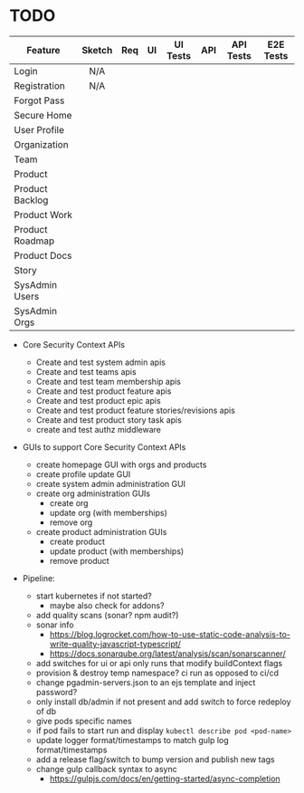 # TODO

| Feature         | Sketch | Req | UI | UI Tests | API | API Tests | E2E Tests |
|-----------------|:------:|:---:|:--:|:--------:|:---:|:---------:|:---------:|
| Login           |   N/A  |     |    |          |     |           |           |
| Registration    |   N/A  |     |    |          |     |           |           |
| Forgot Pass     |        |     |    |          |     |           |           |
| Secure Home     |        |     |    |          |     |           |           |
| User Profile    |        |     |    |          |     |           |           |
| Organization    |        |     |    |          |     |           |           |
| Team            |        |     |    |          |     |           |           |
| Product         |        |     |    |          |     |           |           |
| Product Backlog |        |     |    |          |     |           |           |
| Product Work    |        |     |    |          |     |           |           |
| Product Roadmap |        |     |    |          |     |           |           |
| Product Docs    |        |     |    |          |     |           |           |
| Story           |        |     |    |          |     |           |           |
| SysAdmin Users  |        |     |    |          |     |           |           |
| SysAdmin Orgs   |        |     |    |          |     |           |           |

- Core Security Context APIs
    - Create and test system admin apis
    - Create and test teams apis
    - Create and test team membership apis
    - Create and test product feature apis
    - Create and test product epic apis
    - Create and test product feature stories/revisions apis
    - Create and test product story task apis
    - create and test authz middleware

- GUIs to support Core Security Context APIs
    - create homepage GUI with orgs and products
    - create profile update GUI
    - create system admin administration GUI
    - create org administration GUIs
        - create org
        - update org (with memberships)
        - remove org
    - create product administration GUIs
        - create product
        - update product (with memberships)
        - remove product

- Pipeline:
    - start kubernetes if not started?
        - maybe also check for addons?
    - add quality scans (sonar? npm audit?)
    - sonar info
        - https://blog.logrocket.com/how-to-use-static-code-analysis-to-write-quality-javascript-typescript/
        - https://docs.sonarqube.org/latest/analysis/scan/sonarscanner/
    - add switches for ui or api only runs that modify buildContext flags
    - provision & destroy temp namespace? ci run as opposed to ci/cd
    - change pgadmin-servers.json to an ejs template and inject password?
    - only install db/admin if not present and add switch to force redeploy of db
    - give pods specific names
    - if pod fails to start run and display `kubectl describe pod <pod-name>`
    - update logger format/timestamps to match gulp log format/timestamps
    - add a release flag/switch to bump version and publish new tags
    - change gulp callback syntax to async
        - https://gulpjs.com/docs/en/getting-started/async-completion
